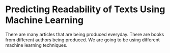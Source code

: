 # Predicting Readability of Texts Using Machine Learning

There are many articles that are being produced everyday. There are books from different authors being produced. We are going to be using different machine learning techniques.
